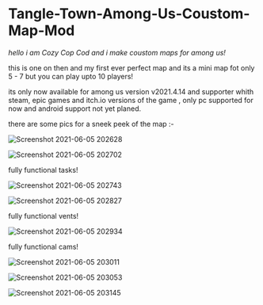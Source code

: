 # Tangle-Town-Among-Us-Coustom-Map-Mod
*hello i am Cozy Cop Cod and i make coustom maps for among us!*

this is one on then and my first ever perfect map and its a mini map fot only 5 - 7 but you can play upto 10 players!

its only now available for among us version v2021.4.14 and supporter whith steam, epic games and itch.io versions of the game , only pc supported for now and android support not yet planed.

there are some pics for a sneek peek of the map :- 

![Screenshot 2021-06-05 202628](https://user-images.githubusercontent.com/85246582/120896076-7ef19b80-c63d-11eb-994a-3f23a3b73900.png)

![Screenshot 2021-06-05 202702](https://user-images.githubusercontent.com/85246582/120896083-887b0380-c63d-11eb-9fb1-f468b23b75eb.png)

fully functional tasks!

![Screenshot 2021-06-05 202743](https://user-images.githubusercontent.com/85246582/120896088-90d33e80-c63d-11eb-9043-f42fc2b90957.png)

![Screenshot 2021-06-05 202827](https://user-images.githubusercontent.com/85246582/120896092-96308900-c63d-11eb-9010-501cac73e3af.png)

fully functional vents!

![Screenshot 2021-06-05 202934](https://user-images.githubusercontent.com/85246582/120896099-9e88c400-c63d-11eb-8e2a-ee6778871e17.png)

fully functional cams!

![Screenshot 2021-06-05 203011](https://user-images.githubusercontent.com/85246582/120896104-a7799580-c63d-11eb-8649-86937426c958.png)

![Screenshot 2021-06-05 203053](https://user-images.githubusercontent.com/85246582/120896109-ae080d00-c63d-11eb-8de6-fed527b98540.png)

![Screenshot 2021-06-05 203145](https://user-images.githubusercontent.com/85246582/120896117-b6604800-c63d-11eb-9266-692c444710fc.png)


